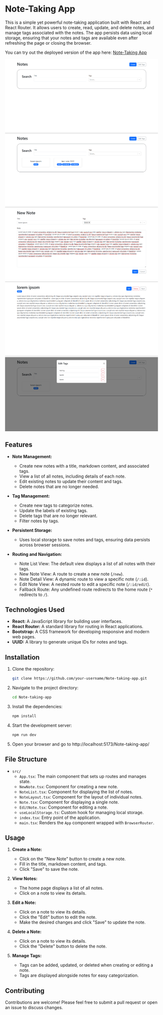# Note-Taking App

This is a simple yet powerful note-taking application built with React and React Router. It allows users to create, read, update, and delete notes, and manage tags associated with the notes. The app persists data using local storage, ensuring that your notes and tags are available even after refreshing the page or closing the browser.

You can try out the deployed version of the app here: [Note-Taking App](https://saitejakomirishetty.github.io/Note-taking-app/)

![Home section](/Images/HomePage1.png 'Home section')
![Home section](/Images/HomePage2.png 'Home section')
![Create Note ](/Images/CreateNote.png 'Create Note')
![View Note ](/Images/ViewNote.png 'View Note')
![Edit Tags ](/Images/EditTags.png 'Edit tag')

## Features

-   **Note Management:**

    -   Create new notes with a title, markdown content, and associated tags.
    -   View a list of all notes, including details of each note.
    -   Edit existing notes to update their content and tags.
    -   Delete notes that are no longer needed.

-   **Tag Management:**

    -   Create new tags to categorize notes.
    -   Update the labels of existing tags.
    -   Delete tags that are no longer relevant.
    -   Filter notes by tags.

-   **Persistent Storage:**

    -   Uses local storage to save notes and tags, ensuring data persists across browser sessions.

-   **Routing and Navigation:**
    -   Note List View: The default view displays a list of all notes with their tags.
    -   New Note View: A route to create a new note (`/new`).
    -   Note Detail View: A dynamic route to view a specific note (`/:id`).
    -   Edit Note View: A nested route to edit a specific note (`/:id/edit`).
    -   Fallback Route: Any undefined route redirects to the home route (`*` redirects to `/`).

## Technologies Used

-   **React:** A JavaScript library for building user interfaces.
-   **React Router:** A standard library for routing in React applications.
-   **Bootstrap:** A CSS framework for developing responsive and modern web pages.
-   **UUID:** A library to generate unique IDs for notes and tags.

## Installation

1. Clone the repository:
    ```bash
    git clone https://github.com/your-username/Note-taking-app.git
    ```
2. Navigate to the project directory:
    ```bash
    cd Note-taking-app
    ```
3. Install the dependencies:
    ```bash
    npm install
    ```
4. Start the development server:
    ```bash
    npm run dev
    ```
5. Open your browser and go to http://localhost:5173/Note-taking-app/

## File Structure

-   `src/`
    -   `App.tsx`: The main component that sets up routes and manages state.
    -   `NewNote.tsx`: Component for creating a new note.
    -   `NoteList.tsx`: Component for displaying the list of notes.
    -   `NoteLayout.tsx`: Component for the layout of individual notes.
    -   `Note.tsx`: Component for displaying a single note.
    -   `EditNote.tsx`: Component for editing a note.
    -   `useLocalStorage.ts`: Custom hook for managing local storage.
    -   `index.tsx`: Entry point of the application.
    -   `main.tsx`: Renders the `App` component wrapped with `BrowserRouter`.

## Usage

1. **Create a Note:**

    - Click on the "New Note" button to create a new note.
    - Fill in the title, markdown content, and tags.
    - Click "Save" to save the note.

2. **View Notes:**

    - The home page displays a list of all notes.
    - Click on a note to view its details.

3. **Edit a Note:**

    - Click on a note to view its details.
    - Click the "Edit" button to edit the note.
    - Make the desired changes and click "Save" to update the note.

4. **Delete a Note:**

    - Click on a note to view its details.
    - Click the "Delete" button to delete the note.

5. **Manage Tags:**
    - Tags can be added, updated, or deleted when creating or editing a note.
    - Tags are displayed alongside notes for easy categorization.

## Contributing

Contributions are welcome! Please feel free to submit a pull request or open an issue to discuss changes.
